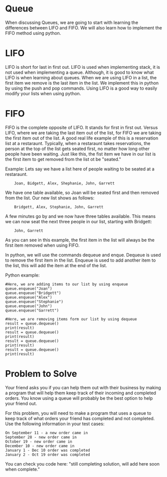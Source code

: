 # Queue
When discussing Queues, we are going to start with learning the differences between LIFO and FIFO.  We will also learn how to implement the FIFO method using python.

# LIFO
LIFO is short for last in first out.  LIFO is used when implementing stack, it is not used when implementing a queue.  Although, it is good to know what LIFO is when learning about queues.  When we are using LIFO in a list, the first item we remove is the last item in the list.  We implement this in python by using the push and pop commands.  Using LIFO is a good way to easily modify your lists when using python.

# FIFO
FIFO is the complete opposite of LIFO.  It stands for first in first out.  Versus LIFO, where we are taking the last item out of the list, for FIFO we are taking the first item out of the list.  A good real life example of this is a reservation list at a restaraunt.  Typically, when a restaraunt takes reservations, the person at the top of the list gets seated first, no matter how long other people have been waiting.  Just like this, the fist item we have in our list is the first item to get removed from the list ot be "seated."

Example:
Lets say we have a list here of people waiting to be seated at a restaraunt.

        Joan, Bidgett, Alex, Shephanie, John, Garrett

We have one table available, so Joan will be seated first and then removed from the list.  Our new list shows as follows:

        Bridgett, Alex, Stephanie, John, Garrett

A few minutes go by and we now have three tables available.  This means we can now seat the next three people in our list, starting with Bridgett:

        John, Garrett
        
As you can see in this example, the first item in the list will always be the first item removed when using FIFO.

In python, we will use the commands dequeue and enque.  Dequeue is used to remove the first item in the list.  Enqueue is used to add another item to the list, this will add the item at the end of the list.

Python example:

    #Here, we are adding items to our list by using enqueue
    queue.enqueue("Joan")
    queue.enqueue("Bridgett")
    queue.enqueue("Alex")
    queue.enqueue("Stephanie")
    queue.enqueue("John")
    queue.enqueue("Garrett")

    #Here, we are removing items form our list by using dequeue
    result = queue.dequeue()
    print(result)
    result = queue.dequeue()
    print(result)
    result = queue.dequeue()
    print(result)
    result = queue.dequeue()
    print(result)
    
# Problem to Solve
Your friend asks you if you can help them out with their business by making a program that will help them keep track of their incoming and completed orders.  You know using a queue will probably be the best option to help your friend out.
 
 For this problem, you will need to make a program that uses a queue to keep track of what orders your friend has completed and not completed.  Use the following information in your test cases:
 
    On September 11 - a new order came in
    September 28 - new order came in
    October 19 - new order came in
    December 10 - new order came in
    January 1 - Dec 10 order was completed
    January 2 - Oct 19 order was completed
    
You can check you code here: "still completing solution, will add here soon when complete."
